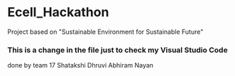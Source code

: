 # Ecell_Hackathon
Project based on "Sustainable Environment for Sustainable Future"

### This is a change in the file just to check my Visual Studio Code
done by team 17
Shatakshi 
Dhruvi
Abhiram
Nayan
